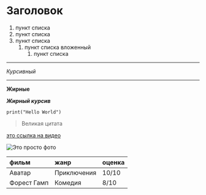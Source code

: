 # Заголовок

1. пункт списка
2. пункт списка
3. пункт списка
   1. пункт списка вложенный
       1. пункт списка
---
_Курсивный_

---
__Жирные__

___Жирный курсив___

```
print("Hello World")
```
>Великая цитата

  [это ссылка на видео](https://github.com/Huch-gif/les6/blob/main/naim.py)


![Это просто фото](img.png)

фильм | жанр | оценка
:----|:----|:----|
Аватар | Приключения | 10/10
Форест Гамп | Комедия | 8/10
